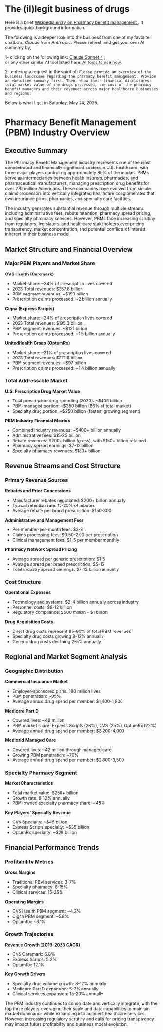 The (il)legit business of drugs
====

Here is a brief [Wikipedia entry on Pharmacy benefit management
](https://en.wikipedia.org/wiki/Pharmacy_benefit_management). It provides quick background information.

The following is a deeper look into the business from one of my favorite chatbots: *Claude* from *Anthropic*. Please refresh and get your own AI summary by,

1- clicking on the following link:
[Claude Sonnet 4](https://claude.ai/referral/JBqT2pIBYw) ,    
or any other similar AI tool listed here: [AI tools to use now](https://docs.google.com/document/d/1hMF1QJjZpHB-Hhy8A389WobOxIMqapkeqakC8Kl41nk).

2- entering a request in the spirit of: 
`Please provide an overview of the business landscape regarding the pharmacy benefit management. Provide an executive summary first. Then, show their financial disclosures: total market value of the drugs processed, the cost of the pharmacy benefit managers and their revenues across major healthcare businesses and regions.` 

Below is what I got in Saturday, May 24, 2025.

# Pharmacy Benefit Management (PBM) Industry Overview

## Executive Summary

The Pharmacy Benefit Management industry represents one of the most concentrated and financially significant sectors in U.S. healthcare, with three major players controlling approximately 80% of the market. PBMs serve as intermediaries between health insurers, pharmacies, and pharmaceutical manufacturers, managing prescription drug benefits for over 270 million Americans. These companies have evolved from simple claims processors into vertically integrated healthcare conglomerates that own insurance plans, pharmacies, and specialty care facilities.

The industry generates substantial revenue through multiple streams including administrative fees, rebate retention, pharmacy spread pricing, and specialty pharmacy services. However, PBMs face increasing scrutiny from regulators, legislators, and healthcare stakeholders over pricing transparency, market concentration, and potential conflicts of interest inherent in their business model.

## Market Structure and Financial Overview

### Major PBM Players and Market Share

**CVS Health (Caremark)**
- Market share: ~34% of prescription lives covered
- 2023 Total revenues: $357.8 billion
- PBM segment revenues: ~$153 billion
- Prescription claims processed: ~2 billion annually

**Cigna (Express Scripts)**  
- Market share: ~24% of prescription lives covered
- 2023 Total revenues: $195.3 billion
- PBM segment revenues: ~$121 billion
- Prescription claims processed: ~1.5 billion annually

**UnitedHealth Group (OptumRx)**
- Market share: ~21% of prescription lives covered  
- 2023 Total revenues: $371.6 billion
- PBM segment revenues: ~$97 billion
- Prescription claims processed: ~1.4 billion annually

### Total Addressable Market

**U.S. Prescription Drug Market Value**
- Total prescription drug spending (2023): ~$405 billion
- PBM-managed portion: ~$350 billion (86% of total market)
- Specialty drug portion: ~$250 billion (fastest growing segment)

**PBM Industry Financial Metrics**
- Combined industry revenues: ~$400+ billion annually
- Administrative fees: $15-25 billion
- Rebate revenues: $200+ billion (gross), with $150+ billion retained
- Pharmacy spread earnings: $7-12 billion
- Specialty pharmacy revenues: $180+ billion

## Revenue Streams and Cost Structure

### Primary Revenue Sources

**Rebates and Price Concessions**
- Manufacturer rebates negotiated: $200+ billion annually
- Typical retention rate: 15-25% of rebates
- Average rebate per brand prescription: $150-300

**Administrative and Management Fees**
- Per-member-per-month fees: $3-8
- Claims processing fees: $0.50-2.00 per prescription
- Clinical management fees: $1-5 per member monthly

**Pharmacy Network Spread Pricing**
- Average spread per generic prescription: $1-5
- Average spread per brand prescription: $5-15
- Total industry spread earnings: $7-12 billion annually

### Cost Structure

**Operational Expenses**
- Technology and systems: $2-4 billion annually across industry
- Personnel costs: $8-12 billion
- Regulatory compliance: $500 million - $1 billion

**Drug Acquisition Costs**
- Direct drug costs represent 85-90% of total PBM revenues
- Specialty drug costs growing 8-12% annually
- Generic drug costs declining 2-5% annually

## Regional and Market Segment Analysis

### Geographic Distribution

**Commercial Insurance Market**
- Employer-sponsored plans: 180 million lives
- PBM penetration: ~95%
- Average annual drug spend per member: $1,400-1,800

**Medicare Part D**
- Covered lives: ~48 million
- PBM market share: Express Scripts (28%), CVS (25%), OptumRx (22%)
- Average annual drug spend per member: $3,200-4,000

**Medicaid Managed Care**
- Covered lives: ~42 million through managed care
- Growing PBM penetration: ~70%
- Average annual drug spend per member: $2,800-3,500

### Specialty Pharmacy Segment

**Market Characteristics**
- Total market value: $250+ billion
- Growth rate: 8-12% annually
- PBM-owned specialty pharmacy share: ~45%

**Key Players' Specialty Revenue**
- CVS Specialty: ~$45 billion
- Express Scripts specialty: ~$35 billion  
- OptumRx specialty: ~$28 billion

## Financial Performance Trends

### Profitability Metrics

**Gross Margins**
- Traditional PBM services: 3-7%
- Specialty pharmacy: 8-15%
- Clinical services: 15-25%

**Operating Margins**
- CVS Health PBM segment: ~4.2%
- Cigna PBM segment: ~5.8%
- OptumRx: ~6.1%

### Growth Trajectories

**Revenue Growth (2019-2023 CAGR)**
- CVS Caremark: 6.8%
- Express Scripts: 5.2%
- OptumRx: 12.1%

**Key Growth Drivers**
- Specialty drug volume growth: 8-12% annually
- Medicare Part D expansion: 5-7% annually
- Clinical services expansion: 15-20% annually

The PBM industry continues to consolidate and vertically integrate, with the top three players leveraging their scale and data capabilities to maintain market dominance while expanding into adjacent healthcare services. However, increasing regulatory scrutiny and calls for pricing transparency may impact future profitability and business model evolution.